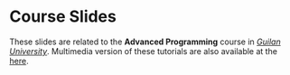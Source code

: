 # Course Slides #

These slides are related to the **Advanced Programming** course in [*Guilan University*](https://easteng.guilan.ac.ir/). Multimedia version of these tutorials are also available at the [here](http://HBeheshti.ir).
